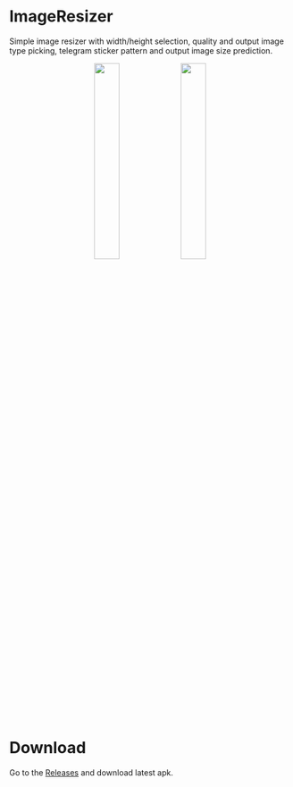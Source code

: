 # ImageResizer

Simple image resizer with width/height selection, quality and output image type picking, telegram sticker pattern and output image size prediction.

<p align="center">
  <img src="https://user-images.githubusercontent.com/52178347/210658280-7fb973ee-c184-4587-b3de-33cdf2ac95ff.png" width="30%"/>
  <img src="https://user-images.githubusercontent.com/52178347/210658303-86d6b49d-f883-4b3c-b87e-814d8bb9385a.png" width="30%"/>
</p>


# Download
Go to the [Releases](https://github.com/t8rin/imageresizer/releases/latest) and download latest apk.
